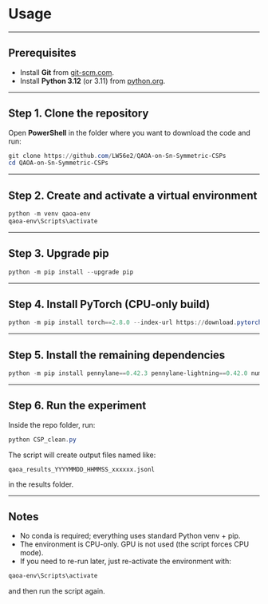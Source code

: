 # Usage
---

## Prerequisites

- Install **Git** from [git-scm.com](https://git-scm.com/download/win).
- Install **Python 3.12** (or 3.11) from [python.org](https://www.python.org/downloads/windows/).

---

## Step 1. Clone the repository

Open **PowerShell** in the folder where you want to download the code and run:

```powershell
git clone https://github.com/LW56e2/QAOA-on-Sn-Symmetric-CSPs
cd QAOA-on-Sn-Symmetric-CSPs
```

---

## Step 2. Create and activate a virtual environment

```powershell
python -m venv qaoa-env
qaoa-env\Scripts\activate
```

---

## Step 3. Upgrade pip

```powershell
python -m pip install --upgrade pip
```

---

## Step 4. Install PyTorch (CPU-only build)

```powershell
python -m pip install torch==2.8.0 --index-url https://download.pytorch.org/whl/cpu
```

---

## Step 5. Install the remaining dependencies

```powershell
python -m pip install pennylane==0.42.3 pennylane-lightning==0.42.0 numpy==1.26.4 matplotlib==3.10.5
```

---

## Step 6. Run the experiment

Inside the repo folder, run:

```powershell
python CSP_clean.py
```

The script will create output files named like:

```
qaoa_results_YYYYMMDD_HHMMSS_xxxxxx.jsonl
```

in the results folder.

---

## Notes

- No conda is required; everything uses standard Python venv + pip.
- The environment is CPU-only. GPU is not used (the script forces CPU mode).
- If you need to re-run later, just re-activate the environment with:

```powershell
qaoa-env\Scripts\activate
```

and then run the script again.

